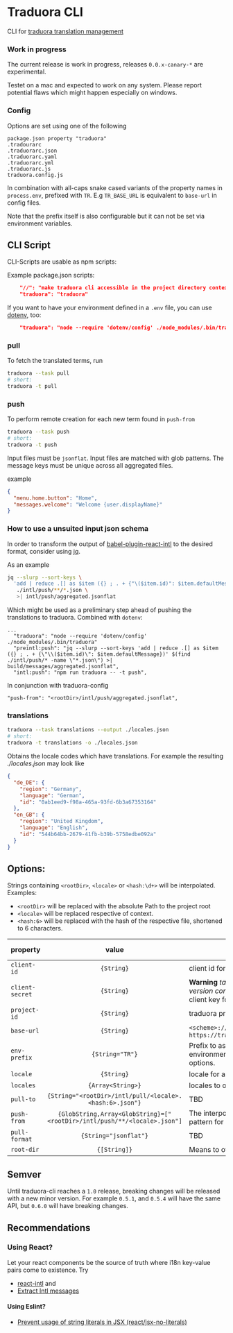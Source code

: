 # Traduora CLI

CLI for [traduora translation management](https://docs.traduora.com)

### Work in progress

The current release is work in progress, releases `0.0.x-canary-*` are experimental.

Testet on a mac and expected to work on any system. Please report potential flaws which might happen especially on windows.


### Config

Options are set using one of the following

    package.json property "traduora"
    .tradourarc
    .traduorarc.json
    .traduorarc.yaml
    .traduorarc.yml
    .traduorarc.js
    traduora.config.js

In combination with all-caps snake cased variants of the property names in `process.env`,
prefixed with `TR`. E.g `TR_BASE_URL` is equivalent to `base-url` in config files.

Note that the prefix itself is also configurable but it can not be set via environment variables.

## CLI Script

CLI-Scripts are usable as npm scripts:

Example package.json scripts:

```json
    "//": "make traduora cli accessible in the project directory context -> ease of use for build steps",
    "traduora": "traduora"

```

If you want to have your environment defined in a `.env` file, you can use [dotenv](https://github.com/motdotla/dotenv), too:

```json
    "traduora": "node --require 'dotenv/config' ./node_modules/.bin/traduora"
```

### pull

To fetch the translated terms, run

```bash
traduora --task pull
# short:
traduora -t pull
```

### push

To perform remote creation for each new term found in `push-from`

```bash
traduora --task push
# short:
traduora -t push
```

Input files must be `jsonflat`. Input files are matched with glob patterns. The message keys must be unique across all aggregated files.

example

```json
{
  "menu.home.button": "Home",
  "messages.welcome": "Welcome {user.displayName}"
}
```

### <span id="jq-hint">How to use a unsuited input json schema</span>

In order to transform the output of [babel-plugin-react-intl](https://www.npmjs.com/package/babel-plugin-react-intl) to the desired format, consider using [jq](https://stedolan.github.io/jq/).

As an example

```bash
jq --slurp --sort-keys \
  'add | reduce .[] as $item ({} ; . + {"\($item.id)": $item.defaultMessage})' \
   ./intl/push/**/*.json \
   >| intl/push/aggregated.jsonflat
```

Which might be used as a preliminary step ahead of pushing the translations to traduora. Combined with `dotenv`:

```
...
  "traduora": "node --require 'dotenv/config' ./node_modules/.bin/traduora"
  "preintl:push": "jq --slurp --sort-keys 'add | reduce .[] as $item ({} ; . + {\"\\($item.id)\": $item.defaultMessage})' $(find ./intl/push/* -name \"*.json\") >| build/messages/aggregated.jsonflat",
  "intl:push": "npm run traduora -- -t push",
```

In conjunction with traduora-config

```
"push-from": "<rootDir>/intl/push/aggregated.jsonflat",
```

### translations

```bash
traduora --task translations --output ./locales.json
# short:
traduora -t translations -o ./locales.json
```

Obtains the locale codes which have translations. For example the resulting  *./locales.json* may look like

```json
{
  "de_DE": {
    "region": "Germany",
    "language": "German",
    "id": "0ab1eed9-f98a-465a-93fd-6b3a67353164"
  },
  "en_GB": {
    "region": "United Kingdom",
    "language": "English",
    "id": "544b64bb-2679-41fb-b39b-5758edbe092a"
  }
}
```

## Options:

Strings containing `<rootDir>`, `<locale>` or `<hash:\d+>` will be interpolated. Examples:

* `<rootDir>` will be replaced with the absolute Path to the project root
* `<locale>` will be replaced respective of context.
* `<hash:6>` will be replaced with the hash of the respective file, shortened to 6 characters.

| property | value  | | env var (default) |
|----------|:-------------:|:-------------|:---:|
| `client-id` | `{String}` | client id for the client credentials flow | `TR_CIENT_ID` |
| `client-secret`| `{String}` | **Warning** *take care not to expose it in version control* <br> client key for the client credentials flow | `TR_CIENT_SECRET` |
| `project-id` | `{String}` | traduora project ID | `TR_PROJECT_ID` |
| `base-url` | `{String}` | `<scheme>://<host>/<basePath>` – e.g. `https://traduora.example.com/api/v1/` | `TR_BASE_URL` |
| `env-prefix` | `{String="TR"}` | Prefix to assume when interpolating environment variables for config options.  | n/a |
| `locale` | `{String}` | locale for authoring translation terms | n/a |
| `locales` | `{Array<String>}` | locales to obtain from traduora | n/a |
| `pull-to` | `{String="<rootDir>/intl/pull/<locale>.<hash:6>.json"}` | TBD| n/a |
| `push-from` | `{GlobString,Array<GlobString}=["<rootDir>/intl/push/**/<locale>.json"]` | The interpolated Paths are serving as a pattern for [globby](https://www.npmjs.com/package/globby) | n/a |
| `pull-format` | `{String="jsonflat"}` | TBD | n/a |
| `root-dir` | `{[String]}` | Means to override `<rootDir>` | `TR_ROOT_DIR` |

## Semver

Until traduora-cli reaches a `1.0` release, breaking changes will be released with a new minor version. For example `0.5.1`, and `0.5.4` will have the same API, but `0.6.0` will have breaking changes.

## Recommendations

### Using React?

Let your react components be the source of truth where i18n key-value pairs come to existence. Try

* [react-intl](https://github.com/formatjs/react-intl) and
* [Extract Intl messages](https://github.com/akameco/extract-react-intl-messages)

#### Using Eslint?

* [Prevent usage of string literals in JSX (react/jsx-no-literals)](https://github.com/yannickcr/eslint-plugin-react/blob/master/docs/rules/jsx-no-literals.md)
